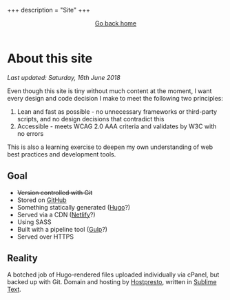 +++
description = "Site"
+++
<header>
		<a href="/">Go back home</a>
	</header>
	<main>
		<h1>About this site</h1>
		<p><em>Last updated: Saturday, 16th June 2018</em></p>
		<p>Even though this site is tiny without much content at the moment, I want every design and code decision I make to meet the following two principles:</p>
		<ol>
			<li>Lean and fast as possible - no unnecessary frameworks or third-party scripts, and no design decisions that contradict this</li>
			<li>Accessible - meets WCAG 2.0 AAA criteria and validates by W3C with no errors</li>
		</ol>
		<p>This is also a learning exercise to deepen my own understanding of web best practices and development tools.</p>
		<h2>Goal</h2>
		<ul>
			<li><s>Version controlled with Git</s></li>
			<li>Stored on <a href="https://www.github.com" target="_blank">GitHub</a></li>
			<li>Something statically generated (<a href="https://gohugo.io" target="_blank">Hugo</a>?)</li>
			<li>Served via a CDN (<a href="https://www.netlify.com" target="_blank">Netlify</a>?)</li>
			<li>Using SASS</li>
			<li>Built with a pipeline tool (<a href="https://gulpjs.com" target="_blank">Gulp</a>?)</li>
			<li>Served over HTTPS</li>
		</ul>
		<h2>Reality</h2>
		<p>A botched job of Hugo-rendered files uploaded individually via cPanel, but backed up with Git. Domain and hosting by <a href="https://hostpresto.com/my/aff.php?aff=289">Hostpresto</a>, written in <a href="https://www.sublimetext.com">Sublime Text</a>.</p>
	</main>